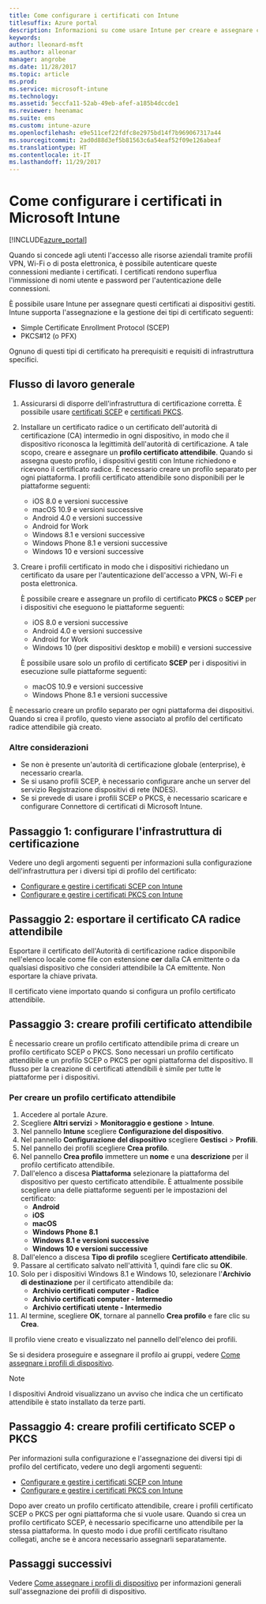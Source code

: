 ```yaml
---
title: Come configurare i certificati con Intune
titlesuffix: Azure portal
description: Informazioni su come usare Intune per creare e assegnare certificati che consentono di proteggere Wi-Fi, VPN e altre connessioni."
keywords: 
author: lleonard-msft
ms.author: alleonar
manager: angrobe
ms.date: 11/28/2017
ms.topic: article
ms.prod: 
ms.service: microsoft-intune
ms.technology: 
ms.assetid: 5eccfa11-52ab-49eb-afef-a185b4dccde1
ms.reviewer: heenamac
ms.suite: ems
ms.custom: intune-azure
ms.openlocfilehash: e9e511cef22fdfc8e2975bd14f7b969067317a44
ms.sourcegitcommit: 2ad0d88d3ef5b81563c6a54eaf52f09e126abeaf
ms.translationtype: HT
ms.contentlocale: it-IT
ms.lasthandoff: 11/29/2017
---
```

# <a name="how-to-configure-certificates-in-microsoft-intune"></a>Come configurare i certificati in Microsoft Intune

[!INCLUDE[azure_portal](./includes/azure_portal.md)]

Quando si concede agli utenti l'accesso alle risorse aziendali tramite profili VPN, Wi-Fi o di posta elettronica, è possibile autenticare queste connessioni mediante i certificati. I certificati rendono superflua l'immissione di nomi utente e password per l'autenticazione delle connessioni.

È possibile usare Intune per assegnare questi certificati ai dispositivi gestiti. Intune supporta l'assegnazione e la gestione dei tipi di certificato seguenti:

- Simple Certificate Enrollment Protocol (SCEP)
- PKCS#12 (o PFX)

Ognuno di questi tipi di certificato ha prerequisiti e requisiti di infrastruttura specifici.

## <a name="general-workflow"></a>Flusso di lavoro generale

1. Assicurarsi di disporre dell'infrastruttura di certificazione corretta. È possibile usare [certificati SCEP](certificates-scep-configure.md) e [certificati PKCS](certficates-pfx-configure.md).
2. Installare un certificato radice o un certificato dell'autorità di certificazione (CA) intermedio in ogni dispositivo, in modo che il dispositivo riconosca la legittimità dell'autorità di certificazione. A tale scopo, creare e assegnare un **profilo certificato attendibile**. Quando si assegna questo profilo, i dispositivi gestiti con Intune richiedono e ricevono il certificato radice. È necessario creare un profilo separato per ogni piattaforma. I profili certificato attendibile sono disponibili per le piattaforme seguenti:
    - iOS 8.0 e versioni successive
    - macOS 10.9 e versioni successive
    - Android 4.0 e versioni successive
    - Android for Work
    - Windows 8.1 e versioni successive
    - Windows Phone 8.1 e versioni successive
    - Windows 10 e versioni successive
3. Creare i profili certificato in modo che i dispositivi richiedano un certificato da usare per l'autenticazione dell'accesso a VPN, Wi-Fi e posta elettronica.

   È possibile creare e assegnare un profilo di certificato **PKCS** o **SCEP** per i dispositivi che eseguono le piattaforme seguenti:

   - iOS 8.0 e versioni successive
   - Android 4.0 e versioni successive
   - Android for Work
   - Windows 10 (per dispositivi desktop e mobili) e versioni successive

   È possibile usare solo un profilo di certificato **SCEP** per i dispositivi in esecuzione sulle piattaforme seguenti:

   - macOS 10.9 e versioni successive
   - Windows Phone 8.1 e versioni successive

È necessario creare un profilo separato per ogni piattaforma dei dispositivi. Quando si crea il profilo, questo viene associato al profilo del certificato radice attendibile già creato.

### <a name="further-considerations"></a>Altre considerazioni

- Se non è presente un'autorità di certificazione globale (enterprise), è necessario crearla.
- Se si usano profili SCEP, è necessario configurare anche un server del servizio Registrazione dispositivi di rete (NDES).
- Se si prevede di usare i profili SCEP o PKCS, è necessario scaricare e configurare Connettore di certificati di Microsoft Intune.


## <a name="step-1-configure-your-certificate-infrastructure"></a>Passaggio 1: configurare l'infrastruttura di certificazione

Vedere uno degli argomenti seguenti per informazioni sulla configurazione dell'infrastruttura per i diversi tipi di profilo del certificato:

- [Configurare e gestire i certificati SCEP con Intune](certificates-scep-configure.md)
- [Configurare e gestire i certificati PKCS con Intune](certficates-pfx-configure.md)


## <a name="step-2-export-your-trusted-root-ca-certificate"></a>Passaggio 2: esportare il certificato CA radice attendibile

Esportare il certificato dell'Autorità di certificazione radice disponibile nell'elenco locale come file con estensione **cer** dalla CA emittente o da qualsiasi dispositivo che consideri attendibile la CA emittente. Non esportare la chiave privata.

Il certificato viene importato quando si configura un profilo certificato attendibile.

## <a name="step-3-create-trusted-certificate-profiles"></a>Passaggio 3: creare profili certificato attendibile
È necessario creare un profilo certificato attendibile prima di creare un profilo certificato SCEP o PKCS. Sono necessari un profilo certificato attendibile e un profilo SCEP o PKCS per ogni piattaforma del dispositivo. Il flusso per la creazione di certificati attendibili è simile per tutte le piattaforme per i dispositivi.

### <a name="to-create-a-trusted-certificate-profile"></a>Per creare un profilo certificato attendibile

1. Accedere al portale Azure.
2. Scegliere **Altri servizi** > **Monitoraggio e gestione** > **Intune**.
3. Nel pannello **Intune** scegliere **Configurazione del dispositivo**.
2. Nel pannello **Configurazione del dispositivo** scegliere **Gestisci** > **Profili**.
3. Nel pannello dei profili scegliere **Crea profilo**.
4. Nel pannello **Crea profilo** immettere un **nome** e una **descrizione** per il profilo certificato attendibile.
5. Dall'elenco a discesa **Piattaforma** selezionare la piattaforma del dispositivo per questo certificato attendibile. È attualmente possibile scegliere una delle piattaforme seguenti per le impostazioni del certificato:
    - **Android**
    - **iOS**
    - **macOS**
    - **Windows Phone 8.1**
    - **Windows 8.1 e versioni successive**
    - **Windows 10 e versioni successive**
6. Dall'elenco a discesa **Tipo di profilo** scegliere **Certificato attendibile**.
7. Passare al certificato salvato nell'attività 1, quindi fare clic su **OK**.
8. Solo per i dispositivi Windows 8.1 e Windows 10, selezionare l'**Archivio di destinazione** per il certificato attendibile da:
    - **Archivio certificati computer - Radice**
    - **Archivio certificati computer - Intermedio**
    - **Archivio certificati utente - Intermedio**
8. Al termine, scegliere **OK**, tornare al pannello **Crea profilo** e fare clic su **Crea**.

Il profilo viene creato e visualizzato nel pannello dell'elenco dei profili.

Se si desidera proseguire e assegnare il profilo ai gruppi, vedere [Come assegnare i profili di dispositivo](device-profile-assign.md).


> [!Note]
> I dispositivi Android visualizzano un avviso che indica che un certificato attendibile è stato installato da terze parti.

## <a name="step-4-create-scep-or-pkcs-certificate-profiles"></a>Passaggio 4: creare profili certificato SCEP o PKCS

Per informazioni sulla configurazione e l'assegnazione dei diversi tipi di profilo del certificato, vedere uno degli argomenti seguenti:

- [Configurare e gestire i certificati SCEP con Intune](certificates-scep-configure.md)
- [Configurare e gestire i certificati PKCS con Intune](certficates-pfx-configure.md)

Dopo aver creato un profilo certificato attendibile, creare i profili certificato SCEP o PKCS per ogni piattaforma che si vuole usare. Quando si crea un profilo certificato SCEP, è necessario specificarne uno attendibile per la stessa piattaforma. In questo modo i due profili certificato risultano collegati, anche se è ancora necessario assegnarli separatamente.


## <a name="next-steps"></a>Passaggi successivi
Vedere [Come assegnare i profili di dispositivo](device-profile-assign.md) per informazioni generali sull'assegnazione dei profili di dispositivo.
